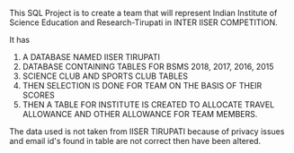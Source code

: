 This SQL Project is to create a team that will represent 
Indian Institute of Science Education and Research-Tirupati 
in INTER IISER COMPETITION.

It has

1. A DATABASE NAMED IISER TIRUPATI
2. DATABASE CONTAINING TABLES FOR BSMS 2018, 2017, 2016, 2015
3. SCIENCE CLUB AND SPORTS CLUB TABLES
4. THEN SELECTION IS DONE FOR TEAM ON THE BASIS OF THEIR SCORES
5. THEN A TABLE FOR INSTITUTE IS CREATED TO ALLOCATE TRAVEL ALLOWANCE AND OTHER ALLOWANCE FOR TEAM MEMBERS.

The data used is not taken from IISER TIRUPATI because of privacy issues and email id's found in table are not correct then have been altered.

